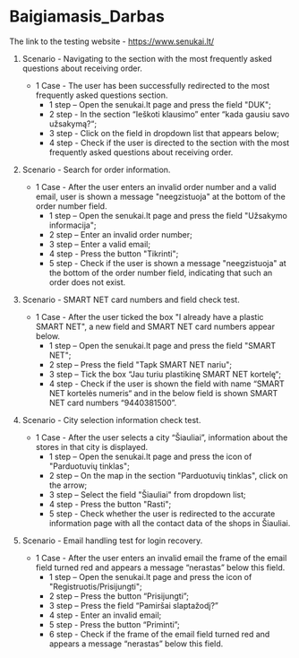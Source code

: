 # Baigiamasis_Darbas

The link to the testing website - https://www.senukai.lt/

1. Scenario - Navigating to the section with the most frequently asked questions about receiving order.
   - 1 Case - The user has been successfully redirected to the most frequently asked questions section.
       - 1 step – Open the senukai.lt page and press the field "DUK";
       - 2 step - In the section “Ieškoti klausimo” enter “kada gausiu savo užsakymą?“;
       - 3 step - Click on the field in dropdown list that appears below;
       - 4 step - Check if the user is directed to the section with the most frequently asked questions about receiving order.

2. Scenario - Search for order information.
   - 1 Case - After the user enters an invalid order number and a valid email, user is shown a message "neegzistuoja" at the bottom of the order number field.
       - 1 step – Open the senukai.lt page and press the field "Užsakymo informacija";
       - 2 step – Enter an invalid order number;
       - 3 step – Enter a valid email;
       - 4 step -	Press the button "Tikrinti";
       - 5 step - Check if the user is shown a message "neegzistuoja" at the bottom of the order number field, indicating that such an order does not exist.

3. Scenario - SMART NET card numbers and field check test.
   - 1 Case - After the user ticked the box "I already have a plastic SMART NET", a new field and SMART NET card numbers appear below.
       - 1 step – Open the senukai.lt page and press the field "SMART NET";
       - 2 step – Press the field "Tapk SMART NET nariu";
       - 3 step – Tick the box “Jau turiu plastikinę SMART NET kortelę“;
       - 4 step -	Check if the user is shown the field with name “SMART NET kortelės numeris“ and in the below field is shown SMART NET card numbers “9440381500”.
   
4. Scenario - City selection information check test.
   - 1 Case - After the user selects a city “Šiauliai”, information about the stores in that city is displayed.
       - 1 step – Open the senukai.lt page and press the icon of "Parduotuvių tinklas";
       - 2 step – On the map in the section "Parduotuvių tinklas", click on the arrow;
       - 3 step – Select the field "Šiauliai" from dropdown list;
       - 4 step -	Press the button "Rasti";
       - 5 step - Check whether the user is redirected to the accurate information page with all the contact data of the shops in Šiauliai.

5. Scenario - Email handling test for login recovery.
   - 1 Case - After the user enters an invalid email the frame of the email field turned red and appears a message “nerastas” below this field.
        - 1 step – Open the senukai.lt page and press the icon of "Registruotis/Prisijungti";
        - 2 step – Press the button “Prisijungti”;
        - 3 step – Press the field “Pamiršai slaptažodį?”
        - 4 step -	Enter an invalid email;
        - 5 step - Press the button “Priminti”;
        - 6 step - Check if the frame of the email field turned red and appears a message “nerastas” below this field.
     
  
